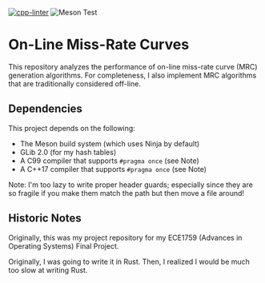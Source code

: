[![cpp-linter](https://github.com/cpp-linter/cpp-linter-action/actions/workflows/cpp-linter.yml/badge.svg)](https://github.com/cpp-linter/cpp-linter-action/actions/workflows/cpp-linter.yml)
![Meson Test](https://github.com/thedavidchu/online_mrc/blob/main/.github/workflows/build.yml/badge.svg)
# On-Line Miss-Rate Curves

This repository analyzes the performance of on-line miss-rate curve (MRC)
generation algorithms. For completeness, I also implement MRC algorithms that
are traditionally considered off-line.

## Dependencies

This project depends on the following:
- The Meson build system (which uses Ninja by default)
- GLib 2.0 (for my hash tables)
- A C99 compiler that supports `#pragma once` (see Note)
- A C++17 compiler that supports `#pragma once` (see Note)

Note: I'm too lazy to write proper header guards; especially since they are so
fragile if you make them match the path but then move a file around!

## Historic Notes

Originally, this was my project repository for my ECE1759
(Advances in Operating Systems) Final Project.

Originally, I was going to write it in Rust. Then, I realized I would be much
too slow at writing Rust.

